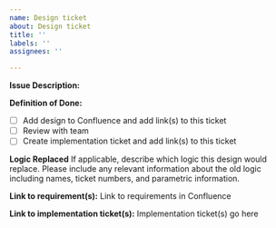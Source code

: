 ```yaml
---
name: Design ticket
about: Design ticket
title: ''
labels: ''
assignees: ''

---
```


**Issue Description:**

**Definition of Done:**
- [ ] Add design to Confluence and add link(s) to this ticket
- [ ] Review with team
- [ ] Create implementation ticket and add link(s) to this ticket

**Logic Replaced**
If applicable, describe which logic this design would replace. Please include any relevant information about the old logic including names, ticket numbers, and parametric information. 

**Link to requirement(s):**
Link to requirements in Confluence <add link here>
  
**Link to implementation ticket(s):**
Implementation ticket(s) go here
